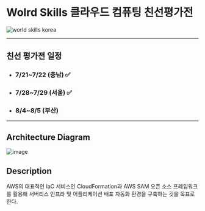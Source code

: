 # Wolrd Skills 클라우드 컴퓨팅 친선평가전

![world skills korea](http://hrdc.hrdkorea.or.kr/hrdc/upload/image/20130908/475426.jpg)

---
## 친선 평가전 일정
+ ### 7/21~7/22 (충남) ✅
+ ### 7/28~7/29 (서울) ✅
+ ### 8/4~8/5 (부산)

---
## Architecture Diagram
![image](https://user-images.githubusercontent.com/77256585/178883685-e09c24aa-6e6b-4809-9190-3eb968c072d1.png)

## Description
AWS의 대표적인 IaC 서비스인 CloudFormation과 AWS SAM 오픈 소스 프레임워크를 활용해 서버리스 인프라 및 어플리케이션 배포 자동화 환경을 구축하는 것을 목표로한다. 
